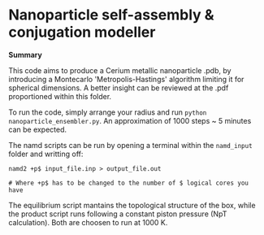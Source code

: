 # Nanoparticle self-assembly & conjugation modeller

**Summary**

This code aims to produce a Cerium metallic nanoparticle .pdb, by introducing a Montecarlo 'Metropolis-Hastings' algorithm limiting it for spherical dimensions. A better insight can be reviewed at the .pdf proportioned within this folder. 

To run the code, simply arrange your radius and run `python nanoparticle_ensembler.py`. An approximation of 1000 steps ~ 5 minutes can be expected.

The namd scripts can be run by opening a terminal within the `namd_input` folder and writting off:

    namd2 +p$ input_file.inp > output_file.out
    
    # Where +p$ has to be changed to the number of $ logical cores you have

The equilibrium script mantains the topological structure of the box, while the product script runs following a constant piston pressure (NpT calculation). Both are choosen to run at 1000 K. 
